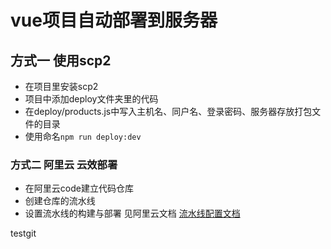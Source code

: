 # vue项目自动部署到服务器


## 方式一 使用scp2
* 在项目里安装scp2
* 项目中添加deploy文件夹里的代码
* 在deploy/products.js中写入主机名、同户名、登录密码、服务器存放打包文件的目录
* 使用命名`npm run deploy:dev`

### 方式二 阿里云 云效部署
* 在阿里云code建立代码仓库
* 创建仓库的流水线
* 设置流水线的构建与部署 见阿里云文档 [流水线配置文档](https://thoughts.teambition.com/sharespace/5d8325488acc9d00143ac6ef/docs/5dcf86438a05fe001424c1ea?spm=a2cl9.flow_devops2020_goldlog_detail.0.0.37145bf2jlH3Jw)

testgit
